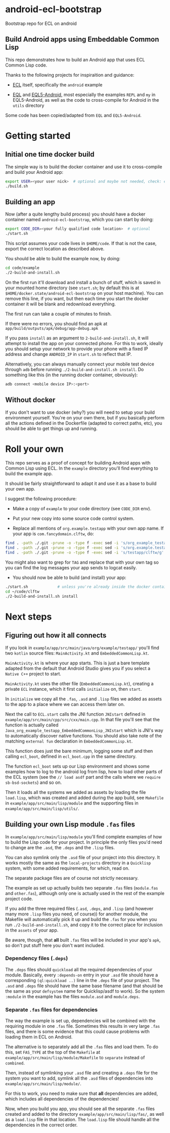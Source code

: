 # android-ecl-bootstrap

Bootstrap repo for ECL on android

## Build Android apps using Embeddable Common Lisp

This repo demonstrates how to build an Android app that uses ECL
Common Lisp code.

Thanks to the following projects for inspiraition and guidance:

* [ECL](https://gitlab.com/embeddable-common-lisp/ecl) itself,
  specifically the `android` example

* [EQL](https://gitlab.com/eql/EQL5) and
  [EQL5-Android](https://gitlab.com/eql/EQL5-Android), most especially
  the examples `REPL` and `my` in EQL5-Android, as well as the code to
  cross-compile for Android in the `utils` directory

Some code has been copied/adapted from `EQL` and `EQL5-Android`.


# Getting started

## Initial one time docker build

The simple way is to build the docker container and use it to
cross-compile and build your Android app:

````bash
export USER=<your user nick>  # optional and maybe not needed, check: env | grep USER
./build.sh
````

## Building an app

Now (after a quite lengthy build process) you should have a docker
container named `android-ecl-bootstrap`, which you can start by doing:

````bash
export CODE_DIR=<your fully qualified code location>  # optional
./start.sh
````

This script assumes your code lives in `$HOME/code`. If that is not
the case, export the correct location as described above.

You should be able to build the example now, by doing:

````bash
cd code/example
./2-build-and-install.sh
````

On the first run it'll download and install a bunch of stuff, which is
saved in your mounted home directory (see `start.sh`; by default this
is at `$HOME/docker.state/android-ecl-bootstrap` on your host
machine). You can remove this line, if you want, but then each time
you start the docker container it will be blank and redownload
everything.

The first run can take a couple of minutes to finish.

If there were no errors, you should find an apk at
`app/build/outputs/apk/debug/app-debug.apk`

If you pass `install` as an argument to `2-build-and-install.sh`, it
will attempt to install the app on your connected phone. For this to
work, ideally you should setup your network to provide your phone with
a fixed IP address and change `ANDROID_IP` in `start.sh` to reflect
that IP.

Alternatively, you can always manually connect your mobile test device
through `adb` before running `./2-build-and-install.sh install`. Do
something like this (in the running docker container, obviously):

````bash
adb connect <mobile device IP>:<port>
````

## Without docker

If you don't want to use docker (why?) you will need to setup your
build environment yourself. You're on your own there, but if you
basically perform all the actions defined in the Dockerfile (adapted
to correct paths, etc), you should be able to get things up and
running.

# Roll your own

This repo serves as a proof of concept for building Android apps with
Common Lisp using ECL. In the `example` directory you'll find
everything to build the example app.

It should be fairly straightforward to adapt it and use it as a base
to build your own app.

I suggest the following procedure:

* Make a copy of `example` to your code directory (see `CODE_DIR` env).

* Put your new copy into some source code control system.

* Replace all mentions of `org.example.testapp` with your own app
  name. If your app is `com.fancydomain.clftw`, do:
````bash
find . -path ./.git -prune -o -type f -exec sed -i 's/org_example_testapp/com_fancydomain_clftw/g' '{}' \;
find . -path ./.git -prune -o -type f -exec sed -i 's/org.example.testapp/com.fancydomain.clftw/g' '{}' \;
find . -path ./.git -prune -o -type f -exec sed -i 's/testapp/clftw/g' '{}' \;
````

You might also want to grep for `TAG` and replace that with your own
tag so you can find the log messages your app sends to logcat easily.

* You should now be able to build (and install) your app:
````bash
./start.sh             # unless you're already inside the docker container
cd ~/code/clftw
./2-build-and-install.sh install
````

# Next steps

## Figuring out how it all connects

If you look in `example/app/src/main/java/org/example/testapp/` you'll
find two `kotlin` source files: `MainActivity.kt` and
`EmbeddedCommonLisp.kt`.

`MainActivity.kt` is where your app starts. This is just a bare
template adapted from the default that Android Studio gives you if you
select a `Native C++` project to start.

`MainActivity.kt` uses the other file (`EmbeddedCommonLisp.kt`),
creating a private `ECL` instance, which it first calls `initialize`
on, then `start`.

In `initialize` we copy all the `.fas`, `.asd` and `.lisp` files we
added as assets to the app to a place where we can access them later
on.

Next the call to `ECL.start` calls the JNI function `JNIstart` defined
in `example/app/src/main/cpp/src/cxx/main.cpp`. In that file you'll
see that the function is actually called
`Java_org_example_testapp_EmbeddedCommonLisp_JNIstart` which is JNI's
way to automatically discover native functions. You should also take
note of the matching `external fun` declaration in
`EmbeddedCommonLisp.kt`.

This function does just the bare minimum, logging some stuff and then
calling `ecl_boot`, defined in `ecl_boot.cpp` in the same directory.

The function `ecl_boot` sets up our Lisp environment and shows some
examples how to log to the android log from lisp, how to load other
parts of the ECL system (see the `// load asdf` part and the calls
where we `require` `sb-bsd-sockets`) and so on.

Then it loads all the systems we added as assets by loading the file
`load.lisp`, which was created and added during the app build, see
`Makefile` in `example/app/src/main/lisp/module` and the supporting
files in `example/app/src/main/lisp/utils/`.

## Building your own Lisp module `.fas` files

In `example/app/src/main/lisp/module` you'll find complete examples of
how to build the Lisp code for your project. In principle the only
files you'd need to change are the `.asd`, the `.deps` and the `.lisp`
files.

You can also symlink only the `.asd` file of your project into this
directory. It works mostly the same as the `local-projects` directory
in a `Quicklisp` system, with some added requirements, for which, read
on.

The separate package files are of course not strictly necessary.

The example as set up actually builds two separate `.fas` files
(`module.fas` and `other.fas`), although only one is actually used in
the rest of the example project code.

If you add the three required files (`.asd`, `.deps`, and `.lisp` (and
however many more `.lisp` files you need, of course)) for another
module, the Makefile will automatically pick it up and build the
`.fas` for you when you run `./2-build-and-install.sh`, and copy it to
the correct place for inclusion in the `assets` of your app.

Be aware, though, that **all** built `.fas` files will be included in
your app's `apk`, so don't put stuff here you don't want included.

### Dependency files (`.deps`)

The `.deps` files should `quickload` all the required dependencies of
your module. Basically, every `:depends-on` entry in your `.asd` file
should have a corresponding `(ql:quickload ..)` line in the `.deps`
file of your project. The `.asd` and `.deps` file should have the same
base filename (and that should be the same as your `defsystem` name
for Quicklisp/asdf to work). So the system `:module` in the example
has the files `module.asd` and `module.deps`.

### Separate `.fas` files for dependencies

The way the example is set up, dependencies will be combined with the
requiring module in one `.fas` file. Sometimes this results in very
large `.fas` files, and there is some evidence that this could cause
problems with loading them in ECL on Android.

The alternative is to separately add all the `.fas` files and load
them. To do this, set `FAS_TYPE` at the top of the `Makefile` at
`example/app/src/main/lisp/module/Makefile` to `separate` instead of
`combined`.

Then, instead of symlinking your `.asd` file and creating a `.deps`
file for the system you want to add, symlink all the `.asd` files of
dependencies into `example/app/src/main/lisp/module/`.

For this to work, you need to make sure that **all** dependencies are
added, which includes all dependencies of the dependencies!

Now, when you build you app, you should see all the separate `.fas`
files created and added to the directory
`example/app/src/main/lisp/fas/`, as well as a `load.lisp` file in
that location. The `load.lisp` file should handle all the dependencies
in the correct order.
